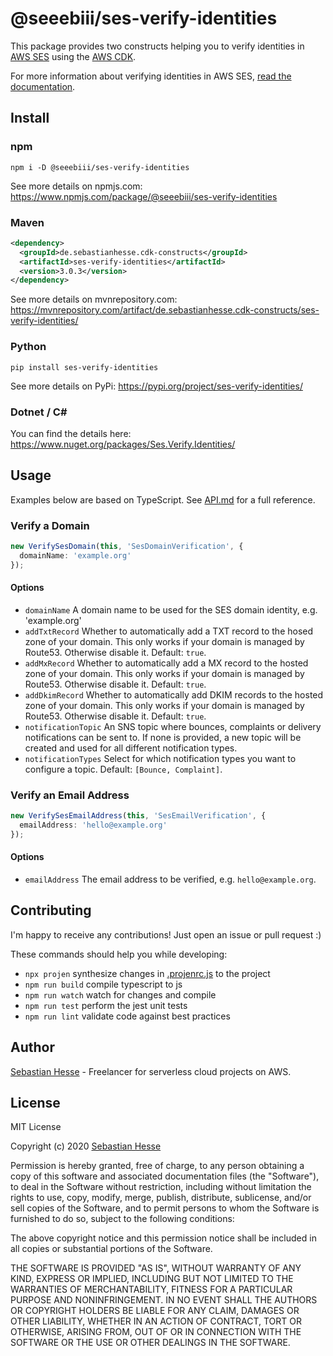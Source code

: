 # @seeebiii/ses-verify-identities

This package provides two constructs helping you to verify identities in [AWS SES](https://aws.amazon.com/ses/) using the [AWS CDK](https://aws.amazon.com/cdk/).

For more information about verifying identities in AWS SES, [read the documentation](https://docs.aws.amazon.com/ses/latest/DeveloperGuide/verify-domains.html).

## Install

### npm

```shell
npm i -D @seeebiii/ses-verify-identities
```

See more details on npmjs.com: https://www.npmjs.com/package/@seeebiii/ses-verify-identities

### Maven

```xml
<dependency>
  <groupId>de.sebastianhesse.cdk-constructs</groupId>
  <artifactId>ses-verify-identities</artifactId>
  <version>3.0.3</version>
</dependency>
```

See more details on mvnrepository.com: https://mvnrepository.com/artifact/de.sebastianhesse.cdk-constructs/ses-verify-identities/

### Python

```shell
pip install ses-verify-identities
```

See more details on PyPi: https://pypi.org/project/ses-verify-identities/

### Dotnet / C#

You can find the details here: https://www.nuget.org/packages/Ses.Verify.Identities/

## Usage

Examples below are based on TypeScript.
See [API.md](API.md) for a full reference.

### Verify a Domain

```typescript
new VerifySesDomain(this, 'SesDomainVerification', {
  domainName: 'example.org'
});
```

#### Options

 * `domainName` A domain name to be used for the SES domain identity, e.g. 'example.org'
 * `addTxtRecord` Whether to automatically add a TXT record to the hosed zone of your domain. This only works if your domain is managed by Route53. Otherwise disable it. Default: `true`.
 * `addMxRecord` Whether to automatically add a MX record to the hosted zone of your domain. This only works if your domain is managed by Route53. Otherwise disable it. Default: `true`.
 * `addDkimRecord` Whether to automatically add DKIM records to the hosted zone of your domain. This only works if your domain is managed by Route53. Otherwise disable it. Default: `true`.
 * `notificationTopic` An SNS topic where bounces, complaints or delivery notifications can be sent to. If none is provided, a new topic will be created and used for all different notification types.
 * `notificationTypes` Select for which notification types you want to configure a topic. Default: `[Bounce, Complaint]`.

### Verify an Email Address

```typescript
new VerifySesEmailAddress(this, 'SesEmailVerification', {
  emailAddress: 'hello@example.org'
});
```

#### Options

 * `emailAddress` The email address to be verified, e.g. `hello@example.org`.

## Contributing

I'm happy to receive any contributions!
Just open an issue or pull request :)

These commands should help you while developing:

 * `npx projen`         synthesize changes in [.projenrc.js](.projenrc.js) to the project
 * `npm run build`      compile typescript to js
 * `npm run watch`      watch for changes and compile
 * `npm run test`       perform the jest unit tests
 * `npm run lint`       validate code against best practices

## Author

[Sebastian Hesse](https://www.sebastianhesse.de) - Freelancer for serverless cloud projects on AWS.

## License

MIT License

Copyright (c) 2020 [Sebastian Hesse](https://www.sebastianhesse.de)

Permission is hereby granted, free of charge, to any person obtaining a copy of this software and associated documentation files (the "Software"), to deal in the Software without restriction, including without limitation the rights to use, copy, modify, merge, publish, distribute, sublicense, and/or sell copies of the Software, and to permit persons to whom the Software is furnished to do so, subject to the following conditions:

The above copyright notice and this permission notice shall be included in all copies or substantial portions of the Software.

THE SOFTWARE IS PROVIDED "AS IS", WITHOUT WARRANTY OF ANY KIND, EXPRESS OR IMPLIED, INCLUDING BUT NOT LIMITED TO THE WARRANTIES OF MERCHANTABILITY, FITNESS FOR A PARTICULAR PURPOSE AND NONINFRINGEMENT. IN NO EVENT SHALL THE AUTHORS OR COPYRIGHT HOLDERS BE LIABLE FOR ANY CLAIM, DAMAGES OR OTHER LIABILITY, WHETHER IN AN ACTION OF CONTRACT, TORT OR OTHERWISE, ARISING FROM, OUT OF OR IN CONNECTION WITH THE SOFTWARE OR THE USE OR OTHER DEALINGS IN THE SOFTWARE.
